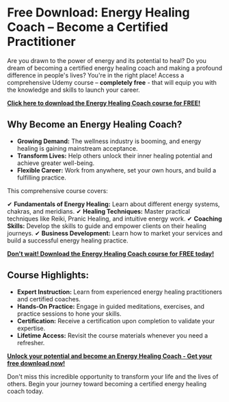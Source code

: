 # Free Download: Energy Healing Coach – Become a Certified Practitioner

Are you drawn to the power of energy and its potential to heal? Do you dream of becoming a certified energy healing coach and making a profound difference in people's lives? You're in the right place! Access a comprehensive Udemy course – **completely free** - that will equip you with the knowledge and skills to launch your career.

[**Click here to download the Energy Healing Coach course for FREE!**](https://udemywork.com/energy-healing-coach)

## Why Become an Energy Healing Coach?

*   **Growing Demand:** The wellness industry is booming, and energy healing is gaining mainstream acceptance.
*   **Transform Lives:** Help others unlock their inner healing potential and achieve greater well-being.
*   **Flexible Career:** Work from anywhere, set your own hours, and build a fulfilling practice.

This comprehensive course covers:

✔ **Fundamentals of Energy Healing:** Learn about different energy systems, chakras, and meridians.
✔ **Healing Techniques:** Master practical techniques like Reiki, Pranic Healing, and intuitive energy work.
✔ **Coaching Skills:** Develop the skills to guide and empower clients on their healing journeys.
✔ **Business Development:** Learn how to market your services and build a successful energy healing practice.

[**Don't wait! Download the Energy Healing Coach course for FREE today!**](https://udemywork.com/energy-healing-coach)

## Course Highlights:

*   **Expert Instruction:** Learn from experienced energy healing practitioners and certified coaches.
*   **Hands-On Practice:** Engage in guided meditations, exercises, and practice sessions to hone your skills.
*   **Certification:** Receive a certification upon completion to validate your expertise.
*   **Lifetime Access:** Revisit the course materials whenever you need a refresher.

[**Unlock your potential and become an Energy Healing Coach - Get your free download now!**](https://udemywork.com/energy-healing-coach)

Don't miss this incredible opportunity to transform your life and the lives of others. Begin your journey toward becoming a certified energy healing coach today.
